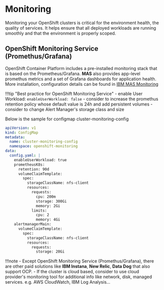 # Monitoring

Monitoring your OpenShift clusters is critical for the environment health, the quality of services. It helps ensure that all deployed workloads are running smoothly and that the environment is properly scoped. 

## OpenShift Monitoring Service (Promethus/Grafana)

OpenShift Container Platform includes a pre-installed monitoring stack that is based on the Prometheus/Grafana. **MAS** also provides app-level promethus metrics and a set of Grafana dashboards for application health. More installation, configuration details can be found in [IBM MAS Monitoring](https://www.ibm.com/docs/en/mas-cd/continuous-delivery?topic=monitoring-configuring-red-hat-openshift-cluster)

!!!tip "Best practice for OpenShift Monitoring Service"
    - enable User Workload: `enableUserWorkload: false`
    - consider to increase the promethus retention policy whose default value is 24h and add persistent volumes
    - consider to change Alert Manager's storage class and size

Below is the sample for configmap cluster-monitoring-config

```yaml
apiVersion: v1
kind: ConfigMap
metadata:
  name: cluster-monitoring-config
  namespace: openshift-monitoring
data:
  config.yaml: |
    enableUserWorkload: true
    prometheusK8s:
      retention: 90d
      volumeClaimTemplate:
        spec:
          storageClassName: nfs-client
          resources:
            requests:
              cpu: 200m
              storage: 300Gi
              memory: 2Gi
            limits:
              cpu: 2
              memory: 4Gi
    alertmanagerMain:
      volumeClaimTemplate:
        spec:
          storageClassName: nfs-client
          resources:
            requests:
              storage: 20Gi
```




!!!note 
    - Except OpenShift Monitoring Service (Promethus/Grafana), there are other paid solutions like  **IBM Instana**, **New Relic**, **Data Dog** that also support OCP. 
    - If the cluster is cloud based, consider to use cloud provider's monitoring tool for additional info like network, disk, managed services. e.g. AWS CloudWatch, IBM Log Analysis...